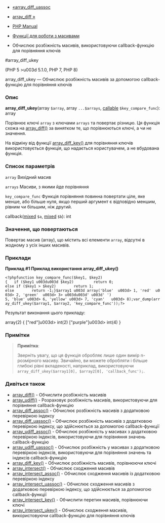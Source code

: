 - [«array_diff_uassoc](function.array-diff-uassoc.md)
- [array_diff »](function.array-diff.md)

- [PHP Manual](index.md)
- [Функції для роботи з масивами](ref.array.md)
- Обчислює розбіжність масивів, використовуючи callback-функцію для
порівняння ключів

#array_diff_ukey

(PHP 5 \>u003d 5.1.0, PHP 7, PHP 8)

array_diff_ukey — Обчислює розбіжність масивів за допомогою
callback-функцію для порівняння ключів

### Опис

**array_diff_ukey**(array `$array`, array `...$arrays`,
[callable](language.types.callable.md) `$key_compare_func`): array

Порівнює ключі `array` з ключами `arrays` та повертає різницю. Ця
функція схожа на [array_diff()](function.array-diff.md) за
винятком те, що порівнюються ключі, а чи не значення.

На відміну від функції [array_diff_key()](function.array-diff-key.md)
для порівняння ключів використовується функція, що надається
користувачем, а не вбудована функція.

### Список параметрів

`array`
Вихідний масив

`arrays`
Масиви, з якими йде порівняння

`key_compare_func`
Функція порівняння повинна повертати ціле, яке менше, або
більше нуля, якщо перший аргумент є відповідно меншим,
рівним чи більшим, ніж другий.

callback([mixed](language.types.declarations.md#language.types.declarations.mixed)
`$a`,
[mixed](language.types.declarations.md#language.types.declarations.mixed)
`$b`): int

### Значення, що повертаються

Повертає масив (array), що містить всі елементи `array`,
відсутні в жодному з усіх інших масивів.

### Приклади

**Приклад #1 Приклад використання **array_diff_ukey()****

` <?phpfunction key_compare_func($key1, $key2){   if ($key1 u003du003d $key2)         return 0; else if ($key1 > $key2)        return 1; else        return -1;}$array1 u003d array('blue'  u003d> 1, 'red'  u003d> 2, 'green'  u003d> 3> u003du003d' u003d' ') 5, 'blue' u003d> 6, 'yellow' u003d> 7, 'cyan'   u003d> 8);var_dump(array_diff_ukey($array1, $array2, 'key_compare_func'));?> `

Результат виконання цього прикладу:

array(2) {
["red"]u003d>
int(2)
["purple"]u003d>
int(4)
}

### Примітки

> **Примітка**:
>
> Зверніть увагу, що ця функція обробляє лише один вимір
> n-розмірного масиву. Звичайно, ви можете обробляти і більше
> глибокі рівні вкладеності, наприклад, використовуючи
> `array_diff_ukey($array1[0], $array2[0], 'callback_func');`.

### Дивіться також

- [array_diff()](function.array-diff.md) - Обчислити розбіжність
масивів
- [array_udiff()](function.array-udiff.md) - Розраховує розбіжність
масивів, використовуючи для порівняння callback-функцію
- [array_diff_assoc()](function.array-diff-assoc.md) - Обчислює
розбіжність масивів з додатковою перевіркою індексу
- [array_diff_uassoc()](function.array-diff-uassoc.md) - Обчислює
розбіжність масивів з додатковою перевіркою індексу,
що здійснюється за допомогою callback-функції
- [array_udiff_assoc()](function.array-udiff-assoc.md) - Обчислює
розбіжність у масивах з додатковою перевіркою індексів,
використовуючи для порівняння значень callback-функцію
- [array_udiff_uassoc()](function.array-udiff-uassoc.md) - Обчислює
розбіжність у масивах з додатковою перевіркою індексів,
використовуючи для порівняння значень та індексів callback-функцію
- [array_diff_key()](function.array-diff-key.md) - Обчислює
розбіжність масивів, порівнюючи ключі
- [array_intersect()](function.array-intersect.md) - Обчислює
сходження масивів
- [array_intersect_assoc()](function.array-intersect-assoc.md) -
Обчислює сходження масивів із додатковою перевіркою індексу
- [array_intersect_uassoc()](function.array-intersect-uassoc.md) -
Обчислює сходження масивів з додатковою перевіркою індексу,
що здійснюється за допомогою callback-функції
- [array_intersect_key()](function.array-intersect-key.md) -
Обчислити перетин масивів, порівнюючи ключі
- [array_intersect_ukey()](function.array-intersect-ukey.md) -
Обчислює сходження масивів, використовуючи callback-функцію для
порівняння ключів
